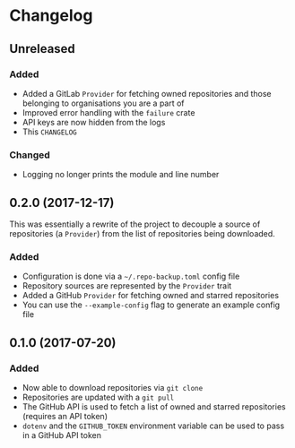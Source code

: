 # Changelog

## Unreleased

### Added

- Added a GitLab `Provider` for fetching owned repositories and those belonging
  to organisations you are a part of
- Improved error handling with the `failure` crate
- API keys are now hidden from the logs
- This `CHANGELOG`

### Changed 

- Logging no longer prints the module and line number 


## 0.2.0 (2017-12-17)

This was essentially a rewrite of the project to decouple a source of 
repositories (a `Provider`) from the list of repositories being downloaded.

### Added

- Configuration is done via a `~/.repo-backup.toml` config file
- Repository sources are represented by the `Provider` trait
- Added a GitHub `Provider` for fetching owned and starred repositories
- You can use the `--example-config` flag to generate an example config file


## 0.1.0 (2017-07-20)

### Added

- Now able to download repositories via `git clone`
- Repositories are updated with a `git pull`
- The GitHub API is used to fetch a list of owned and starred repositories 
  (requires an API token)
- `dotenv` and the `GITHUB_TOKEN` environment variable can be used to pass in a
  GitHub API token